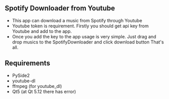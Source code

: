 ## Spotify Downloader from Youtube

- This app can download a music from Spotify through Youtube
- Youtube token is requirement. Firstly you should get api key from Youtube and add to the app.
- Once you add the key to the app usage is very simple. Just drag and drop musics to the SpotifyDownloader and click download button That's all.


## Requirements
 - PySide2
 - youtube-dl
 - ffmpeg (for youtube_dl)
 - Qt5 (at Qt 5.12 there has error)
